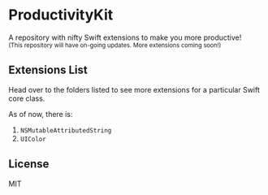 # ProductivityKit
A repository with nifty Swift extensions to make you more productive!  
<sub>(This repository will have on-going updates. More extensions coming soon!)</sub>

## Extensions List
Head over to the folders listed to see more extensions for a particular Swift core class.

As of now, there is:
1. `NSMutableAttributedString`
1. `UIColor`

## License
MIT
